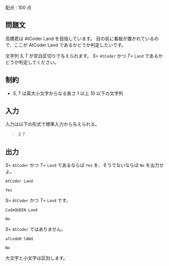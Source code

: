 配点 : $100$ 点

## 問題文

高橋君は AtCoder Land を目指しています。
目の前に看板が置かれているので、ここが AtCoder Land であるかどうか判定したいです。

文字列 $S,T$ が空白区切りで与えられます。
$S=$ `AtCoder` かつ $T=$ `Land` であるかどうか判定してください。

## 制約

- $S,T$ は英大小文字からなる長さ $1$ 以上 $10$ 以下の文字列

## 入力

入力は以下の形式で標準入力から与えられる。

> $S$ $T$

## 出力

$S=$ `AtCoder` かつ $T=$ `Land` であるならば `Yes` を、そうでないならば `No` を出力せよ。

```input1
AtCoder Land
```

```output1
Yes
```

$S=$ `AtCoder` かつ $T=$ `Land` です。

```input2
CodeQUEEN Land
```

```output2
No
```

$S=$ `AtCoder` ではありません。

```input3
aTcodeR lANd
```

```output3
No
```

大文字と小文字は区別します。